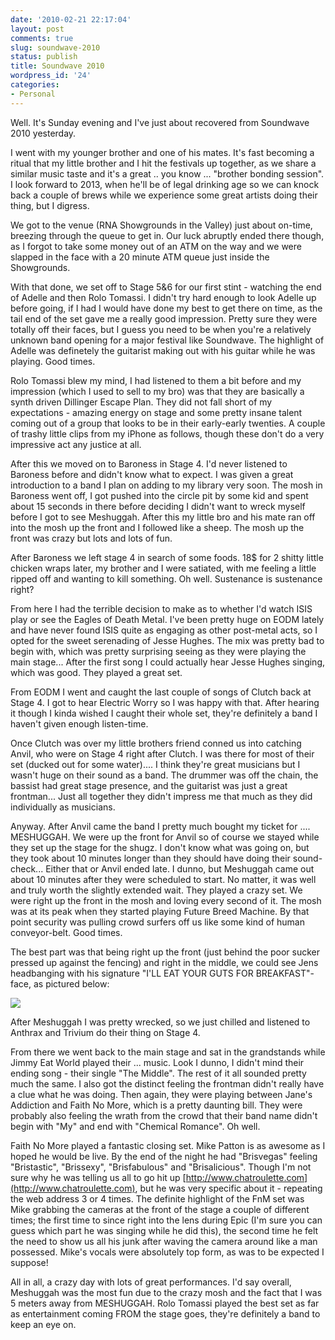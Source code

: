 ```yaml
---
date: '2010-02-21 22:17:04'
layout: post
comments: true
slug: soundwave-2010
status: publish
title: Soundwave 2010
wordpress_id: '24'
categories:
- Personal
---
```


Well. It's Sunday evening and I've just about recovered from Soundwave 2010 yesterday.

I went with my younger brother and one of his mates. It's fast becoming a ritual that my little brother and I hit the festivals up together, as we share a similar music taste and it's a great .. you know ... "brother bonding session". I look forward to 2013, when he'll be of legal drinking age so we can knock back a couple of brews while we experience some great artists doing their thing, but I digress.

We got to the venue (RNA Showgrounds in the Valley) just about on-time, breezing through the queue to get in. Our luck abruptly ended there though, as I forgot to take some money out of an ATM on the way and we were slapped in the face with a 20 minute ATM queue just inside the Showgrounds.

With that done, we set off to Stage 5&6 for our first stint - watching the end of Adelle and then Rolo Tomassi. I didn't try hard enough to look Adelle up before going, if I had I would have done my best to get there on time, as the tail end of the set gave me a really good impression. Pretty sure they were totally off their faces, but I guess you need to be when you're a relatively unknown band opening for a major festival like Soundwave. The highlight of Adelle was definetely the guitarist making out with his guitar while he was playing. Good times.

Rolo Tomassi blew my mind, I had listened to them a bit before and my impression (which I used to sell to my bro) was that they are basically a synth driven Dillinger Escape Plan. They did not fall short of my expectations - amazing energy on stage and some pretty insane talent coming out of a group that looks to be in their early-early twenties. A couple of trashy little clips from my iPhone as follows, though these don't do a very impressive act any justice at all.





After this we moved on to Baroness in Stage 4. I'd never listened to Baroness before and didn't know what to expect. I was given a great introduction to a band I plan on adding to my library very soon. The mosh in Baroness went off, I got pushed into the circle pit by some kid and spent about 15 seconds in there before deciding I didn't want to wreck myself before I got to see Meshuggah. After this my little bro and his mate ran off into the mosh up the front and I followed like a sheep. The mosh up the front was crazy but lots and lots of fun.

After Baroness we left stage 4 in search of some foods. 18$ for 2 shitty little chicken wraps later, my brother and I were satiated, with me feeling a little ripped off and wanting to kill something. Oh well. Sustenance is sustenance right?

From here I had the terrible decision to make as to whether I'd watch ISIS play or see the Eagles of Death Metal. I've been pretty huge on EODM lately and have never found ISIS quite as engaging as other post-metal acts, so I opted for the sweet serenading of Jesse Hughes. The mix was pretty bad to begin with, which was pretty surprising seeing as they were playing the main stage... After the first song I could actually hear Jesse Hughes singing, which was good. They played a great set.

From EODM I went and caught the last couple of songs of Clutch back at Stage 4. I got to hear Electric Worry so I was happy with that. After hearing it though I kinda wished I caught their whole set, they're definitely a band I haven't given enough listen-time.

Once Clutch was over my little brothers friend conned us into catching Anvil, who were on Stage 4 right after Clutch. I was there for most of their set (ducked out for some water).... I think they're great musicians but I wasn't huge on their sound as a band. The drummer was off the chain, the bassist had great stage presence, and the guitarist was just a great frontman... Just all together they didn't impress me that much as they did individually as musicians.

Anyway. After Anvil came the band I pretty much bought my ticket for .... MESHUGGAH. We were up the front for Anvil so of course we stayed while they set up the stage for the shugz. I don't know what was going on, but they took about 10 minutes longer than they should have doing their sound-check... Either that or Anvil ended late. I dunno, but Meshuggah came out about 10 minutes after they were scheduled to start. No matter, it was well and truly worth the slightly extended wait. They played a crazy set. We were right up the front in the mosh and loving every second of it. The mosh was at its peak when they started playing Future Breed Machine. By that point security was pulling crowd surfers off us like some kind of human conveyor-belt. Good times.

The best part was that being right up the front (just behind the poor sucker pressed up against the fencing) and right in the middle, we could see Jens headbanging with his signature "I'LL EAT YOUR GUTS FOR BREAKFAST"-face, as pictured below:

[![](http://sambro.is-super-awesome.com/wp-content/uploads/meshuggah-300x206.jpg)](http://sambro.is-super-awesome.com/wp-content/uploads/meshuggah.jpg)

After Meshuggah I was pretty wrecked, so we just chilled and listened to Anthrax and Trivium do their thing on Stage 4.

From there we went back to the main stage and sat in the grandstands while Jimmy Eat World played their ... music. Look I dunno, I didn't mind their ending song - their single "The Middle". The rest of it all sounded pretty much the same. I also got the distinct feeling the frontman didn't really have a clue what he was doing. Then again, they were playing between Jane's Addiction and Faith No More, which is a pretty daunting bill. They were probably also feeling the wrath from the crowd that their band name didn't begin with "My" and end with "Chemical Romance". Oh well.

Faith No More played a fantastic closing set. Mike Patton is as awesome as I hoped he would be live. By the end of the night he had "Brisvegas" feeling "Bristastic", "Brissexy", "Brisfabulous" and "Brisalicious". Though I'm not sure why he was telling us all to go hit up [http://www.chatroulette.com](http://www.chatroulette.com), but he was very specific about it - repeating the web address 3 or 4 times. The definite highlight of the FnM set was Mike grabbing the cameras at the front of the stage a couple of different times; the first time to since right into the lens during Epic (I'm sure you can guess which part he was singing while he did this), the second time he felt the need to show us all his junk after waving the camera around like a man possessed. Mike's vocals were absolutely top form, as was to be expected I suppose!

All in all, a crazy day with lots of great performances. I'd say overall, Meshuggah was the most fun due to the crazy mosh and the fact that I was 5 meters away from MESHUGGAH. Rolo Tomassi played the best set as far as entertainment coming FROM the stage goes, they're definitely a band to keep an eye on.
